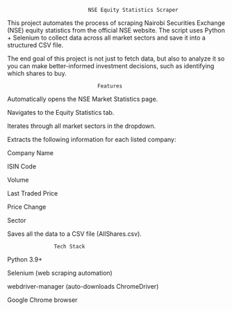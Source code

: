                              NSE Equity Statistics Scraper

This project automates the process of scraping Nairobi Securities Exchange (NSE) equity statistics from the official NSE website. The script uses Python + Selenium to collect data across all market sectors and save it into a structured CSV file.

The end goal of this project is not just to fetch data, but also to analyze it so you can make better-informed investment decisions, such as identifying which shares to buy.

                                 Features

Automatically opens the NSE Market Statistics page.

Navigates to the Equity Statistics tab.

Iterates through all market sectors in the dropdown.

 Extracts the following information for each listed company:

Company Name

ISIN Code

Volume

Last Traded Price

Price Change

Sector

Saves all the data to a CSV file (AllShares.csv).


                   Tech Stack

Python 3.9+

Selenium (web scraping automation)

webdriver-manager (auto-downloads ChromeDriver)

Google Chrome browser
